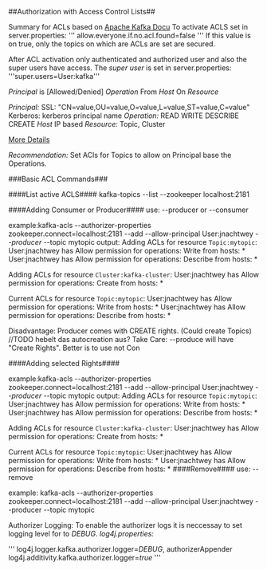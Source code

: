 ##Authorization with Access Control Lists##

Summary for ACLs based on [Apache Kafka Docu](https://kafka.apache.org/documentation/#security_authz)
To activate ACLS set in server.properties:
'''
allow.everyone.if.no.acl.found=false
'''
If this value is on true, only the topics on which are ACLs are set are secured.

After ACL activation only authenticated and authorized user and also the super users have access.
The *super user* is set in server.properties:
'''super.users=User:kafka'''

*Principal* is [Allowed/Denied] *Operation* From *Host* On *Resource*

*Principal:*
	SSL: "CN=value,OU=value,O=value,L=value,ST=value,C=value"
	Kerberos: kerberos principal name
*Operation:*
	READ
	WRITE
  DESCRIBE
	CREATE
*Host*
	IP based
*Resource:*
	Topic, Cluster


[More Details](https://kafka.apache.org/documentation/#security_authz_cli)

*Recommendation:* Set ACls for Topics to allow on Principal base the Operations.

###Basic ACL Commands###

####List active ACLS####
kafka-topics --list --zookeeper localhost:2181

####Adding Consumer or Producer####
use: --producer or --consumer

example:kafka-acls --authorizer-properties zookeeper.connect=localhost:2181 --add --allow-principal User:jnachtwey *--producer* --topic mytopic
output:
Adding ACLs for resource `Topic:mytopic`:
        User:jnachtwey has Allow permission for operations: Write from hosts: *
        User:jnachtwey has Allow permission for operations: Describe from hosts: *

Adding ACLs for resource `Cluster:kafka-cluster`:
        User:jnachtwey has Allow permission for operations: Create from hosts: *

Current ACLs for resource `Topic:mytopic`:
        User:jnachtwey has Allow permission for operations: Write from hosts: *
        User:jnachtwey has Allow permission for operations: Describe from hosts: *


Disadvantage: Producer comes with CREATE rights. (Could create Topics) //TODO hebelt das autocreation aus?
Take Care: --produce will have "Create Rights". Better is to use not Con

####Adding selected Rights####



example:kafka-acls --authorizer-properties zookeeper.connect=localhost:2181 --add --allow-principal User:jnachtwey *--producer* --topic mytopic
output:
Adding ACLs for resource `Topic:mytopic`:
        User:jnachtwey has Allow permission for operations: Write from hosts: *
        User:jnachtwey has Allow permission for operations: Describe from hosts: *

Adding ACLs for resource `Cluster:kafka-cluster`:
        User:jnachtwey has Allow permission for operations: Create from hosts: *

Current ACLs for resource `Topic:mytopic`:
        User:jnachtwey has Allow permission for operations: Write from hosts: *
        User:jnachtwey has Allow permission for operations: Describe from hosts: *
####Remove####
use: --remove

example: kafka-acls --authorizer-properties zookeeper.connect=localhost:2181 --add --allow-principal User:jnachtwey --producer --topic mytopic


Authorizer Logging:
To enable the authorizer logs it is neccessay to set logging level for to *DEBUG*.
*log4j.properties:*

'''
log4j.logger.kafka.authorizer.logger=*DEBUG*, authorizerAppender
log4j.additivity.kafka.authorizer.logger=*true*
'''

